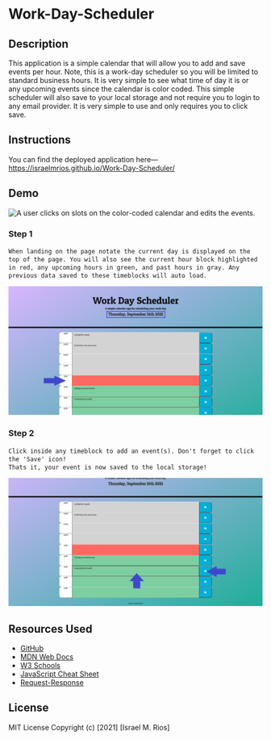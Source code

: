 # Work-Day-Scheduler

## Description
This application is a simple calendar that will allow you to add and save events per hour. Note, this is a work-day scheduler so you will be limited to standard business hours. It is very simple to see what time of day it is or any upcoming events since the calendar is color coded. This simple scheduler will also save to your local storage and not require you to login to any email provider. It is very simple to use and only requires you to click save.

## Instructions

You can find the deployed application here&mdash;https://israelmrios.github.io/Work-Day-Scheduler/

## Demo

![A user clicks on slots on the color-coded calendar and edits the events.](./assets/images/Work-Day-Scheduler-Demo.gif)

### Step 1
```
When landing on the page notate the current day is displayed on the top of the page. You will also see the current hour block highlighted in red, any upcoming hours in green, and past hours in gray. Any previous data saved to these timeblocks will auto load.
```
![Screenshoot of landing page.](./assets/images/Work-Day-Scheduler-Landing-Page.png)

### Step 2
```
Click inside any timeblock to add an event(s). Don't forget to click the 'Save' icon! 
Thats it, your event is now saved to the local storage!
```
![Screenshot of an event being added to a timeblock.](./assets/images/Adding-a-Work-Event.png)

## Resources Used
* [GitHub](http://github.com)
* [MDN Web Docs](https://developer.mozilla.org)
* [W3 Schools](https://www.w3schools.com/)
* [JavaScript Cheat Sheet](https://websitesetup.org/javascript-cheat-sheet/)
* [Request-Response](https://coding-boot-camp.github.io/full-stack/github/professional-readme-guide)

## License
MIT License
Copyright (c) [2021] [Israel M. Rios]